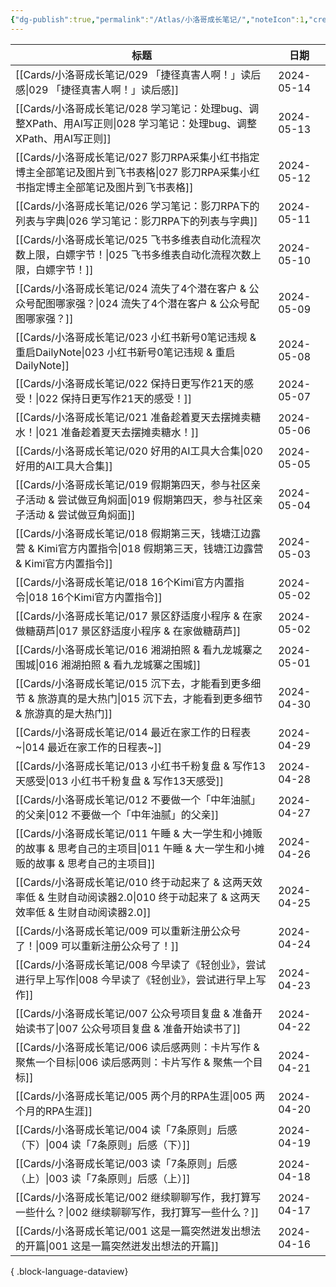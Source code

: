 ```yaml
---
{"dg-publish":true,"permalink":"/Atlas/小洛哥成长笔记/","noteIcon":1,"created":"2024-04-10","updated":"2024-04-21"}
---
```


| 标题                                                                                      | 日期         |
| --------------------------------------------------------------------------------------- | ---------- |
| [[Cards/小洛哥成长笔记/029 「捷径真害人啊！」读后感\|029 「捷径真害人啊！」读后感]]                                 | 2024-05-14 |
| [[Cards/小洛哥成长笔记/028 学习笔记：处理bug、调整XPath、用AI写正则\|028 学习笔记：处理bug、调整XPath、用AI写正则]]       | 2024-05-13 |
| [[Cards/小洛哥成长笔记/027 影刀RPA采集小红书指定博主全部笔记及图片到飞书表格\|027 影刀RPA采集小红书指定博主全部笔记及图片到飞书表格]]     | 2024-05-12 |
| [[Cards/小洛哥成长笔记/026 学习笔记：影刀RPA下的列表与字典\|026 学习笔记：影刀RPA下的列表与字典]]                       | 2024-05-11 |
| [[Cards/小洛哥成长笔记/025 飞书多维表自动化流程次数上限，白嫖字节！\|025 飞书多维表自动化流程次数上限，白嫖字节！]]                 | 2024-05-10 |
| [[Cards/小洛哥成长笔记/024 流失了4个潜在客户 & 公众号配图哪家强？\|024 流失了4个潜在客户 & 公众号配图哪家强？]]               | 2024-05-09 |
| [[Cards/小洛哥成长笔记/023 小红书新号0笔记违规 & 重启DailyNote\|023 小红书新号0笔记违规 & 重启DailyNote]]         | 2024-05-08 |
| [[Cards/小洛哥成长笔记/022 保持日更写作21天的感受！\|022 保持日更写作21天的感受！]]                               | 2024-05-07 |
| [[Cards/小洛哥成长笔记/021 准备趁着夏天去摆摊卖糖水！\|021 准备趁着夏天去摆摊卖糖水！]]                               | 2024-05-06 |
| [[Cards/小洛哥成长笔记/020 好用的AI工具大合集\|020 好用的AI工具大合集]]                                     | 2024-05-05 |
| [[Cards/小洛哥成长笔记/019 假期第四天，参与社区亲子活动 & 尝试做豆角焖面\|019 假期第四天，参与社区亲子活动 & 尝试做豆角焖面]]         | 2024-05-04 |
| [[Cards/小洛哥成长笔记/018 假期第三天，钱塘江边露营 & Kimi官方内置指令\|018 假期第三天，钱塘江边露营 & Kimi官方内置指令]]       | 2024-05-03 |
| [[Cards/小洛哥成长笔记/018 16个Kimi官方内置指令\|018 16个Kimi官方内置指令]]                               | 2024-05-02 |
| [[Cards/小洛哥成长笔记/017 景区舒适度小程序 & 在家做糖葫芦\|017 景区舒适度小程序 & 在家做糖葫芦]]                       | 2024-05-02 |
| [[Cards/小洛哥成长笔记/016 湘湖拍照 & 看九龙城寨之围城\|016 湘湖拍照 & 看九龙城寨之围城]]                           | 2024-05-01 |
| [[Cards/小洛哥成长笔记/015 沉下去，才能看到更多细节 & 旅游真的是大热门\|015 沉下去，才能看到更多细节 & 旅游真的是大热门]]           | 2024-04-30 |
| [[Cards/小洛哥成长笔记/014 最近在家工作的日程表~\|014 最近在家工作的日程表~]]                                   | 2024-04-29 |
| [[Cards/小洛哥成长笔记/013 小红书千粉复盘 & 写作13天感受\|013 小红书千粉复盘 & 写作13天感受]]                       | 2024-04-28 |
| [[Cards/小洛哥成长笔记/012 不要做一个「中年油腻」的父亲\|012 不要做一个「中年油腻」的父亲]]                             | 2024-04-27 |
| [[Cards/小洛哥成长笔记/011 午睡 & 大一学生和小摊贩的故事 & 思考自己的主项目\|011 午睡 & 大一学生和小摊贩的故事 & 思考自己的主项目]]   | 2024-04-26 |
| [[Cards/小洛哥成长笔记/010 终于动起来了 & 这两天效率低 & 生财自动阅读器2.0\|010 终于动起来了 & 这两天效率低 & 生财自动阅读器2.0]] | 2024-04-25 |
| [[Cards/小洛哥成长笔记/009 可以重新注册公众号了！\|009 可以重新注册公众号了！]]                                   | 2024-04-24 |
| [[Cards/小洛哥成长笔记/008 今早读了《轻创业》，尝试进行早上写作\|008 今早读了《轻创业》，尝试进行早上写作]]                     | 2024-04-23 |
| [[Cards/小洛哥成长笔记/007 公众号项目复盘 & 准备开始读书了\|007 公众号项目复盘 & 准备开始读书了]]                       | 2024-04-22 |
| [[Cards/小洛哥成长笔记/006 读后感两则：卡片写作 & 聚焦一个目标\|006 读后感两则：卡片写作 & 聚焦一个目标]]                   | 2024-04-21 |
| [[Cards/小洛哥成长笔记/005 两个月的RPA生涯\|005 两个月的RPA生涯]]                                       | 2024-04-20 |
| [[Cards/小洛哥成长笔记/004 读「7条原则」后感（下）\|004 读「7条原则」后感（下）]]                                 | 2024-04-19 |
| [[Cards/小洛哥成长笔记/003 读「7条原则」后感（上）\|003 读「7条原则」后感（上）]]                                 | 2024-04-18 |
| [[Cards/小洛哥成长笔记/002 继续聊聊写作，我打算写一些什么？\|002 继续聊聊写作，我打算写一些什么？]]                         | 2024-04-17 |
| [[Cards/小洛哥成长笔记/001 这是一篇突然迸发出想法的开篇\|001 这是一篇突然迸发出想法的开篇]]                             | 2024-04-16 |

{ .block-language-dataview}